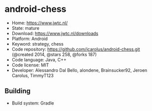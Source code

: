 # android-chess

- Home: https://www.jwtc.nl/
- State: mature
- Download: https://www.jwtc.nl/downloads
- Platform: Android
- Keyword: strategy, chess
- Code repository: https://github.com/jcarolus/android-chess.git (@created 2014, @stars 258, @forks 187)
- Code language: Java, C++
- Code license: MIT
- Developer: Alessandro Dal Bello, alondene, Brainsucker92, Jeroen Carolus, TimmyT123

## Building

- Build system: Gradle
